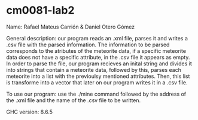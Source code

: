 # cm0081-lab2
Name: Rafael Mateus Carrión & Daniel Otero Gómez

General description: our program reads an .xml file, parses it and writes a .csv
file with the parsed information. The information to be parsed corresponds to
the atributes of the meteorite data, if a specific meteorite data does not have
a specific attribute, in the .csv file it appears as empty. In order to parse
the file, our program recieves an inital string and divides it into strings that
contain a meteorite data, followed by this, parses each meteorite into a list
with the previoulsy mentioned attributes. Then, this list is transforme into a
vector that later on our program writes it in a .csv file.

To use our program: use the ./mine command followed by the address of the .xml
file and the name of the .csv file to be written.

GHC version: 8.6.5
